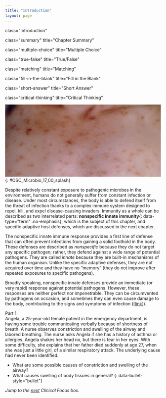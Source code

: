 ```yaml
---
title: "Introduction"
layout: page
---
```



<cnx-pi data-type="cnx.flag.introduction"> class="introduction" </cnx-pi>

<cnx-pi data-type="cnx.eoc">class="summary" title="Chapter Summary"</cnx-pi>

<cnx-pi data-type="cnx.eoc">class="multiple-choice" title="Multiple Choice"</cnx-pi>

<cnx-pi data-type="cnx.eoc">class="true-false" title="True/False"</cnx-pi>

<cnx-pi data-type="cnx.eoc">class="matching" title="Matching"</cnx-pi>

<cnx-pi data-type="cnx.eoc">class="fill-in-the-blank" title="Fill in the Blank"</cnx-pi>

<cnx-pi data-type="cnx.eoc">class="short-answer" title="Short Answer"</cnx-pi>

<cnx-pi data-type="cnx.eoc">class="critical-thinking" title="Critical Thinking"</cnx-pi>

 ![Photo of chickenpox rash on the back of a person&#x2019;s shoulders.](../resources/OSC_Microbio_17_00_splash.jpg "Varicella, or chickenpox, is caused by the highly contagious varicella-zoster virus. The characteristic rash seen here is partly a result of inflammation associated with the body&#x2019;s immune response to the virus. Inflammation is a response mechanism of innate immunity that helps the body fight off a wide range of infections. (credit: modification of work by Centers for Disease Control and Prevention)"){: #OSC_Microbio_17_00_splash}

Despite relatively constant exposure to pathogenic microbes in the environment, humans do not generally suffer from constant infection or disease. Under most circumstances, the body is able to defend itself from the threat of infection thanks to a complex immune system designed to repel, kill, and expel disease-causing invaders. Immunity as a whole can be described as two interrelated parts: **nonspecific innate immunity**{: data-type="term" .no-emphasis}, which is the subject of this chapter, and specific adaptive host defenses, which are discussed in the next chapter.

The nonspecific innate immune response provides a first line of defense that can often prevent infections from gaining a solid foothold in the body. These defenses are described as *nonspecific* because they do not target any specific pathogen; rather, they defend against a wide range of potential pathogens. They are called *innate* because they are built-in mechanisms of the human organism. Unlike the specific adaptive defenses, they are not acquired over time and they have no “memory” (they do not improve after repeated exposures to specific pathogens).

Broadly speaking, nonspecific innate defenses provide an immediate (or very rapid) response against potential pathogens. However, these responses are neither perfect nor impenetrable. They can be circumvented by pathogens on occasion, and sometimes they can even cause damage to the body, contributing to the signs and symptoms of infection ([\[link\]](#OSC_Microbio_17_00_splash)).

<div data-type="note" class="microbiology clinical-focus-opener" markdown="1">
<div data-type="title">
Part 1
</div>
Angela, a 25-year-old female patient in the emergency department, is having some trouble communicating verbally because of shortness of breath. A nurse observes constriction and swelling of the airway and labored breathing. The nurse asks Angela if she has a history of asthma or allergies. Angela shakes her head no, but there is fear in her eyes. With some difficulty, she explains that her father died suddenly at age 27, when she was just a little girl, of a similar respiratory attack. The underlying cause had never been identified.

* What are some possible causes of constriction and swelling of the airway?
* What causes swelling of body tissues in general?
{: data-bullet-style="bullet"}

*Jump to the [next](/m58878#fs-id1172099665672) Clinical Focus box.*

</div>

